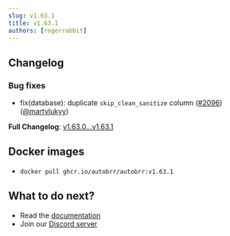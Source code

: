 ```yaml
---
slug: v1.63.1
title: v1.63.1
authors: [rogerrabbit]
---
```

## Changelog

### Bug fixes

* fix(database): duplicate `skip_clean_sanitize` column ([#2096](https://github.com/autobrr/autobrr/pull/2096)) ([@martylukyy](https://github.com/martylukyy))

**Full Changelog**: [v1.63.0...v1.63.1](https://github.com/autobrr/autobrr/compare/v1.63.0...v1.63.1)

## Docker images

* `docker pull ghcr.io/autobrr/autobrr:v1.63.1`

## What to do next?

* Read the [documentation](https://autobrr.com)
* Join our [Discord server](https://discord.gg/WQ2eUycxyT)